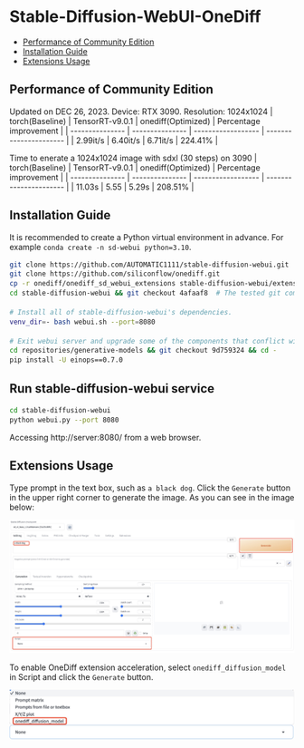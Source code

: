 # Stable-Diffusion-WebUI-OneDiff

- [Performance of Community Edition](#performance-of-community-edition)
- [Installation Guide](#installation-guide)
- [Extensions Usage](#extensions-usage)

## Performance of Community Edition

Updated on DEC 26, 2023. Device: RTX 3090. Resolution: 1024x1024
| torch(Baseline) | TensorRT-v9.0.1 | onediff(Optimized) | Percentage improvement |
| --------------- | --------------- | ------------------ | ---------------------- |
| 2.99it/s        | 6.40it/s        | 6.71it/s           | 224.41%                |

Time to enerate a 1024x1024 image with sdxl (30 steps) on 3090
| torch(Baseline) | TensorRT-v9.0.1 | onediff(Optimized) | Percentage improvement |
| --------------- | --------------- | ------------------ | ---------------------- |
| 11.03s          | 5.55            | 5.29s              | 208.51%                |

## Installation Guide

It is recommended to create a Python virtual environment in advance. For example `conda create -n sd-webui python=3.10`.

```bash
git clone https://github.com/AUTOMATIC1111/stable-diffusion-webui.git
git clone https://github.com/siliconflow/onediff.git
cp -r onediff/onediff_sd_webui_extensions stable-diffusion-webui/extensions/
cd stable-diffusion-webui && git checkout 4afaaf8  # The tested git commit id is 4afaaf8.

# Install all of stable-diffusion-webui's dependencies.
venv_dir=- bash webui.sh --port=8080

# Exit webui server and upgrade some of the components that conflict with onediff.
cd repositories/generative-models && git checkout 9d759324 && cd -
pip install -U einops==0.7.0
```

## Run stable-diffusion-webui service

```bash
cd stable-diffusion-webui
python webui.py --port 8080
```

Accessing http://server:8080/ from a web browser.

## Extensions Usage

Type prompt in the text box, such as `a black dog`. Click the `Generate` button in the upper right corner to generate the image. As you can see in the image below:

![raw_webui](images/raw_webui.jpg)

To enable OneDiff extension acceleration, select `onediff_diffusion_model` in Script and click the `Generate` button.

![onediff_script](images/onediff_script.jpg)
